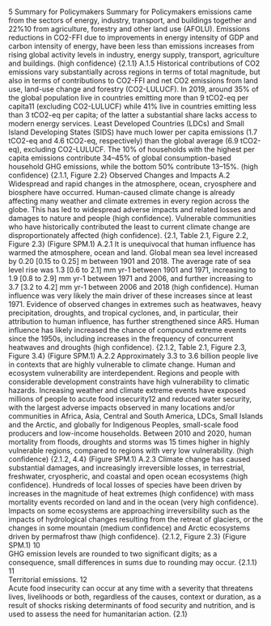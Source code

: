 5
Summary for Policymakers
Summary for Policymakers
emissions came from the sectors of energy, industry, transport, and buildings together and 22%10 from agriculture, 
forestry and other land use (AFOLU). Emissions reductions in CO2-FFI due to improvements in energy intensity of GDP 
and carbon intensity of energy, have been less than emissions increases from rising global activity levels in industry, 
energy supply, transport, agriculture and buildings. (high confidence) {2.1.1}
A.1.5	 Historical contributions of CO2 emissions vary substantially across regions in terms of total magnitude, but also in 
terms of contributions to CO2-FFI and net CO2 emissions from land use, land-use change and forestry (CO2-LULUCF). 
In 2019, around 35% of the global population live in countries emitting more than 9 tCO2-eq per capita11 (excluding 
CO2-LULUCF) while 41% live in countries emitting less than 3 tCO2-eq per capita; of the latter a substantial share lacks 
access to modern energy services. Least Developed Countries (LDCs) and Small Island Developing States (SIDS) have 
much lower per capita emissions (1.7 tCO2-eq and 4.6 tCO2-eq, respectively) than the global average (6.9 tCO2-eq), 
excluding CO2-LULUCF. The 10% of households with the highest per capita emissions contribute 34–45% of global 
consumption-based household GHG emissions, while the bottom 50% contribute 13–15%. (high confidence) {2.1.1, 
Figure 2.2}
Observed Changes and Impacts
A.2	
Widespread and rapid changes in the atmosphere, ocean, cryosphere and biosphere have 
occurred. Human-caused climate change is already affecting many weather and climate 
extremes in every region across the globe. This has led to widespread adverse impacts and 
related losses and damages to nature and people (high confidence). Vulnerable communities 
who have historically contributed the least to current climate change are disproportionately 
affected (high confidence). {2.1, Table 2.1, Figure 2.2, Figure 2.3} (Figure SPM.1)
A.2.1	 It is unequivocal that human influence has warmed the atmosphere, ocean and land. Global mean sea level increased by 
0.20 [0.15 to 0.25] m between 1901 and 2018. The average rate of sea level rise was 1.3 [0.6 to 2.1] mm yr-1 between 1901 
and 1971, increasing to 1.9 [0.8 to 2.9] mm yr-1 between 1971 and 2006, and further increasing to 3.7 [3.2 to 4.2] mm yr-1 
between 2006 and 2018 (high confidence). Human influence was very likely the main driver of these increases since at 
least 1971. Evidence of observed changes in extremes such as heatwaves, heavy precipitation, droughts, and tropical 
cyclones, and, in particular, their attribution to human influence, has further strengthened since AR5. Human influence 
has likely increased the chance of compound extreme events since the 1950s, including increases in the frequency of 
concurrent heatwaves and droughts (high confidence). {2.1.2, Table 2.1, Figure 2.3, Figure 3.4} (Figure SPM.1)
A.2.2	 Approximately 3.3 to 3.6 billion people live in contexts that are highly vulnerable to climate change. Human and 
ecosystem vulnerability are interdependent. Regions and people with considerable development constraints have high 
vulnerability to climatic hazards. Increasing weather and climate extreme events have exposed millions of people 
to acute food insecurity12 and reduced water security, with the largest adverse impacts observed in many locations 
and/or communities in Africa, Asia, Central and South America, LDCs, Small Islands and the Arctic, and globally for 
Indigenous Peoples, small-scale food producers and low-income households. Between 2010 and 2020, human mortality 
from floods, droughts and storms was 15 times higher in highly vulnerable regions, compared to regions with very low 
vulnerability. (high confidence) {2.1.2, 4.4} (Figure SPM.1)
A.2.3	 Climate change has caused substantial damages, and increasingly irreversible losses, in terrestrial, freshwater, 
cryospheric, and coastal and open ocean ecosystems (high confidence). Hundreds of local losses of species have been 
driven by increases in the magnitude of heat extremes (high confidence) with mass mortality events recorded on 
land and in the ocean (very high confidence). Impacts on some ecosystems are approaching irreversibility such as 
the impacts of hydrological changes resulting from the retreat of glaciers, or the changes in some mountain (medium 
confidence) and Arctic ecosystems driven by permafrost thaw (high confidence). {2.1.2, Figure 2.3} (Figure SPM.1)
10	
GHG emission levels are rounded to two significant digits; as a consequence, small differences in sums due to rounding may occur. {2.1.1}
11	
Territorial emissions.
12	
Acute food insecurity can occur at any time with a severity that threatens lives, livelihoods or both, regardless of the causes, context or duration, as a result 
of shocks risking determinants of food security and nutrition, and is used to assess the need for humanitarian action. {2.1}
